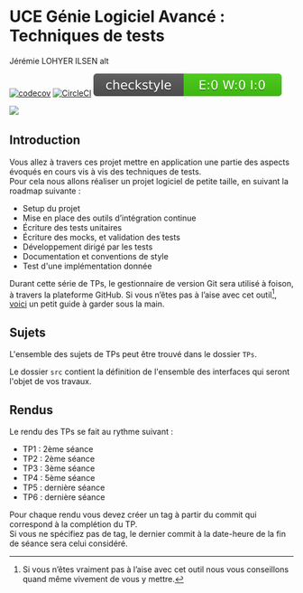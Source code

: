 # UCE Génie Logiciel Avancé : Techniques de tests

Jérémie LOHYER ILSEN alt

[![codecov](https://codecov.io/gh/JeremieLOHYER/ceri-m1-techniques-de-test/graph/badge.svg?token=O3BD5TUUG7)](https://codecov.io/gh/JeremieLOHYER/ceri-m1-techniques-de-test)
[![CircleCI](https://dl.circleci.com/status-badge/img/gh/JeremieLOHYER/ceri-m1-techniques-de-test/tree/master.svg?style=svg)](https://dl.circleci.com/status-badge/redirect/gh/JeremieLOHYER/ceri-m1-techniques-de-test/tree/master)
![Checkstyle Badge](checkstyle/badge/checkstyle-result.svg)



<img src="https://codecov.io/gh/JeremieLOHYER/ceri-m1-techniques-de-test/graphs/tree.svg?token=O3BD5TUUG7">


## Introduction

Vous allez à travers ces projet mettre en application une partie des aspects évoqués en cours vis à vis des techniques de tests.  
Pour cela nous allons réaliser un projet logiciel de petite taille, en suivant la roadmap suivante : 
- Setup du projet
- Mise en place des outils d’intégration continue
- Écriture des tests unitaires
- Écriture des mocks, et validation des tests
- Développement dirigé par les tests
- Documentation et conventions de style
- Test d'une implémentation donnée

Durant cette série de TPs, le gestionnaire de version Git sera utilisé à foison, à travers la plateforme GitHub. Si vous n’êtes pas à l’aise avec cet outil[^1], [voici](http://rogerdudler.github.io/git-guide/) un petit guide à garder sous la main.

## Sujets

L'ensemble des sujets de TPs peut être trouvé dans le dossier `TPs`.

Le dossier `src` contient la définition de l'ensemble des interfaces qui seront l'objet de vos travaux.

## Rendus

Le rendu des TPs se fait au rythme suivant :

- TP1 : 2ème séance
- TP2 : 2ème séance
- TP3 : 3ème séance
- TP4 : 5ème séance
- TP5 : dernière séance
- TP6 : dernière séance

Pour chaque rendu vous devez créer un tag à partir du commit qui correspond à la complétion du TP.  
Si vous ne spécifiez pas de tag, le dernier commit à la date-heure de la fin de séance sera celui considéré.

[^1]: Si vous n’êtes vraiment pas à l’aise avec cet outil nous vous conseillons quand même vivement de vous y mettre.

